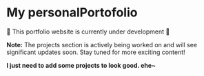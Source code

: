 # My personalPortofolio

🚧 This portfolio website is currently under development 🚧

**Note:** The projects section is actively being worked on and will see significant updates soon. Stay tuned for more exciting content!

**I just need to add some projects to look good. ehe~**